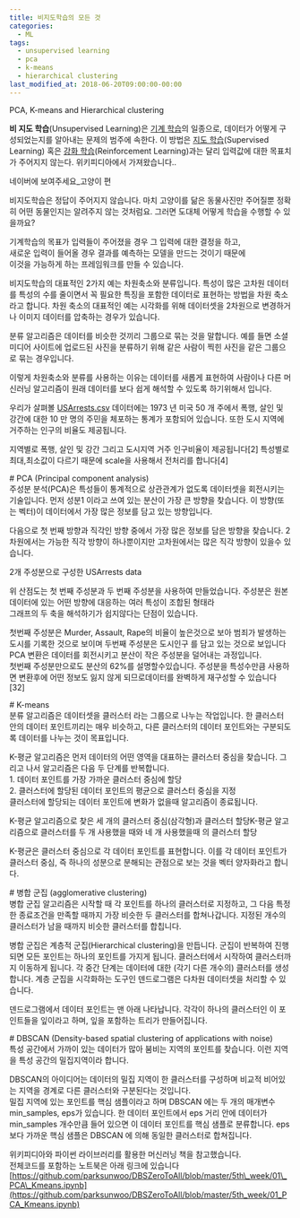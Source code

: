 ```yaml
---
title: 비지도학습의 모든 것
categories:
  - ML
tags:
  - unsupervised learning
  - pca
  - k-means
  - hierarchical clustering
last_modified_at: 2018-06-20T09:00:00-00:00
---
```


PCA, K-means and Hierarchical clustering

**비 지도 학습**(Unsupervised Learning)은 [기계 학습](https://ko.wikipedia.org/wiki/%EA%B8%B0%EA%B3%84_%ED%95%99%EC%8A%B5)의 일종으로, 데이터가 어떻게 구성되었는지를 알아내는 문제의 범주에 속한다. 이 방법은 [지도 학습](https://ko.wikipedia.org/wiki/%EC%A7%80%EB%8F%84_%ED%95%99%EC%8A%B5)(Supervised Learning) 혹은 [강화 학습](https://ko.wikipedia.org/wiki/%EA%B0%95%ED%99%94_%ED%95%99%EC%8A%B5)(Reinforcement Learning)과는 달리 입력값에 대한 목표치가 주어지지 않는다. 위키피디아에서 가져왔습니다..

네이버에 보여주세요\_고양이 편

비지도학습은 정답이 주어지지 않습니다. 마치 고양이를 닮은 동물사진만 주어질뿐 정확히 어떤 동물인지는 알려주지 않는 것처럼요. 그러면 도대체 어떻게 학습을 수행할 수 있을까요?

기계학습의 목표가 입력들이 주어졌을 경우 그 입력에 대한 결정을 하고,  
새로운 입력이 들어올 경우 결과를 예측하는 모델을 만드는 것이기 때문에  
이것을 가능하게 하는 프레임워크를 만들 수 있습니다.

비지도학습의 대표적인 2가지 예는 차원축소와 분류입니다. 특성이 많은 고차원 데이터를 특성의 수를 줄이면서 꼭 필요한 특징을 포함한 데이터로 표현하는 방법을 차원 축소라고 합니다. 차원 축소의 대표적인 예는 시각화를 위해 데이터셋을 2차원으로 변경하거나 이미지 데이터를 압축하는 경우가 있습니다.

분류 알고리즘은 데이터를 비슷한 것끼리 그룹으로 묶는 것을 말합니다. 예를 들면 소셜 미디어 사이트에 업로드된 사진을 분류하기 위해 같은 사람이 찍힌 사진을 같은 그룹으로 묶는 경우입니다.

이렇게 차원축소와 분류를 사용하는 이유는 데이터를 새롭게 표현하여 사람이나 다른 머신러닝 알고리즘이 원래 데이터를 보다 쉽게 해석할 수 있도록 하기위해서 입니다.

우리가 살펴볼 [USArrests.csv](https://github.com/vincentarelbundock/Rdatasets/blob/master/csv/datasets/USArrests.csv) 데이터에는 1973 년 미국 50 개 주에서 폭행, 살인 및 강간에 대한 10 만 명의 주민을 체포하는 통계가 포함되어 있습니다. 또한 도시 지역에 거주하는 인구의 비율도 제공됩니다.

지역별로 폭행, 살인 및 강간 그리고 도시지역 거주 인구비율이 제공됩니다\[2\] 특성별로 최대,최소값이 다르기 때문에 scale을 사용해서 전처리를 합니다\[4\]

\# PCA (Principal component analysis)  
주성분 분석(PCA)은 특성들이 통계적으로 상관관계가 없도록 데이터셋을 회전시키는 기술입니다. 먼저 성분1 이라고 쓰여 있는 분산이 가장 큰 방향을 찾습니다. 이 방향(또는 벡터)이 데이터에서 가장 많은 정보를 담고 있는 방향입니다.

다음으로 첫 번째 방향과 직각인 방향 중에서 가장 많은 정보를 담은 방향을 찾습니다. 2차원에서는 가능한 직각 방향이 하나뿐이지만 고차원에서는 많은 직각 방향이 있을수 있습니다.

2개 주성분으로 구성한 USArrests data

위 산점도는 첫 번째 주성분과 두 번째 주성분을 사용하여 만들었습니다. 주성분은 원본 데이터에 있는 어떤 방향에 대응하는 여러 특성이 조합된 형태라  
그래프의 두 축을 해석하기가 쉽지않다는 단점이 있습니다.

첫번째 주성분은 Murder, Assault, Rape의 비율이 높은것으로 보아 범죄가 발생하는 도시를 기록한 것으로 보이며 두번째 주성분은 도시인구 를 담고 있는 것으로 보입니다PCA 변환은 데이터를 회전시키고 분산이 작은 주성분을 덜어내는 과정입니다.  
첫번째 주성분만으로도 분산의 62%를 설명할수있습니다. 주성분을 특성수만큼 사용하면 변환후에 어떤 정보도 잃지 않게 되므로데이터를 완벽하게 재구성할 수 있습니다\[32\]

\# K-means  
분류 알고리즘은 데이터셋을 클러스터 라는 그룹으로 나누는 작업입니다. 한 클러스터 안의 데이터 포인트끼리는 매우 비슷하고, 다른 클러스터의 데이터 포인트와는 구분되도록 데이터를 나누는 것이 목표입니다.

K-평균 알고리즘은 먼저 데이터의 어떤 영역을 대표하는 클러스터 중심을 찾습니다. 그리고 나서 알고리즘은 다음 두 단계를 반복합니다.  
1\. 데이터 포인트를 가장 가까운 클러스터 중심에 할당  
2\. 클러스터에 할당된 데이터 포인트의 평균으로 클러스터 중심을 지정  
클러스터에 할당되는 데이터 포인트에 변화가 없을때 알고리즘이 종료됩니다.

K-평균 알고리즘으로 찾은 세 개의 클러스터 중심(삼각형)과 클러스터 할당K-평균 알고리즘으로 클러스터를 두 개 사용했을 때와 네 개 사용했을때 의 클러스터 할당

K-평균은 클러스터 중심으로 각 데이터 포인트를 표현합니다. 이를 각 데이터 포인트가 클러스터 중심, 즉 하나의 성분으로 분해되는 관점으로 보는 것을 벡터 양자화라고 합니다.

\# 병합 군집 (agglomerative clustering)  
병합 군집 알고리즘은 시작할 때 각 포인트를 하나의 클러스터로 지정하고, 그 다음 특정한 종료조건을 만족할 때까지 가장 비슷한 두 클러스터를 합쳐나갑니다. 지정된 개수의 클러스터가 남을 때까지 비슷한 클러스터를 합칩니다.

병합 군집은 계층적 군집(Hierarchical clustering)을 만듭니다. 군집이 반복하여 진행되면 모든 포인트는 하나의 포인트를 가지게 됩니다. 클러스터에서 시작하여 클러스터까지 이동하게 됩니다. 각 중간 단계는 데이터에 대한 (각기 다른 개수의) 클러스터를 생성합니다. 계층 군집을 시각화하는 도구인 덴드로그램은 다차원 데이터셋을 처리할 수 있습니다.

덴드로그램에서 데이터 포인트는 맨 아래 나타납니다. 각각이 하나의 클러스터인 이 포인트들을 잎이라고 하며, 잎을 포함하는 트리가 만들어집니다.

\# DBSCAN (Density-based spatial clustering of applications with noise)  
특성 공간에서 가까이 있는 데이터가 많아 붐비는 지역의 포인트를 찾습니다. 이런 지역을 특성 공간의 밀집지역이라 합니다.

DBSCAN의 아이디어는 데이터의 밀집 지역이 한 클러스터를 구성하며 비교적 비어있는 지역을 경계로 다른 클러스터와 구분된다는 것입니다.  
밀집 지역에 있는 포인트를 핵심 샘플이라고 하며 DBSCAN 에는 두 개의 매개변수 min\_samples, eps가 있습니다. 한 데이터 포인트에서 eps 거리 안에 데이터가 min\_samples 개수만큼 들어 있으면 이 데이터 포인트를 핵심 샘플로 분류합니다. eps 보다 가까운 핵심 샘플은 DBSCAN 에 의해 동일한 클러스터로 합쳐집니다.

위키피디아와 파이썬 라이브러리를 활용한 머신러닝 책을 참고했습니다.  
전체코드를 포함하는 노트북은 아래 링크에 있습니다[https://github.com/parksunwoo/DBSZeroToAll/blob/master/5th\_week/01\_PCA\_Kmeans.ipynb](https://github.com/parksunwoo/DBSZeroToAll/blob/master/5th_week/01_PCA_Kmeans.ipynb)
